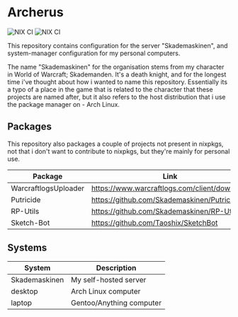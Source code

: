 # Archerus
![NIX CI](https://github.com/Skademaskinen/Archerus/actions/workflows/tests.yml/badge.svg)
![NIX CI](https://github.com/Skademaskinen/Archerus/actions/workflows/update.yml/badge.svg)

This repository contains configuration for the server "Skademaskinen", and system-manager configuration for my personal computers.

The name "Skademaskinen" for the organisation stems from my character in World of Warcraft; Skademanden. It's a death knight, and for the longest time i've thought about how i wanted to name this repository. Essentially its a typo of a place in the game that is related to the character that these projects are named after, but it also refers to the host distribution that i use the package manager on - Arch Linux.

## Packages
This repository also packages a couple of projects not present in nixpkgs, not that i don't want to contribute to nixpkgs, but they're mainly for personal use.


| Package              | Link                                         |
| -------------------- | -------------------------------------------- |
| WarcraftlogsUploader | https://www.warcraftlogs.com/client/download |
| Putricide            | https://github.com/Skademaskinen/Putricide   |
| RP-Utils             | https://github.com/Skademaskinen/RP-Utils    |
| Sketch-Bot           | https://github.com/Taoshix/SketchBot         |

## Systems
| System         | Description              |
| -------------- | ------------------------ |
| Skademaskinen  | My self-hosted server    |
| desktop        | Arch Linux computer      |
| laptop         | Gentoo/Anything computer |
